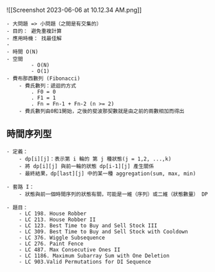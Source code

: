 

![[Screenshot 2023-06-06 at 10.12.34 AM.png]]

	- 大問題 => 小問題（之間是有交集的）
	- 目的： 避免重複計算
	- 應用時機： 找最佳解
	- 
	- 時間 O(N)
	- 空間 
			- O(N)
			- O(1)
	- 費布那西數列 (Fibonacci) 
		- 費氏數列：遞迴的方式
			. F0 = 0
			. F1 = 1
			. Fn = Fn-1 + Fn-2 (n >= 2)
		- 費氏數列由0和1開始，之後的斐波那契數就是由之前的兩數相加而得出



## 時間序列型

	- 定義：
		- dp[i][j]：表示第 i 輪的 第 j 種狀態(j = 1,2, ...,k)
		- 將 dp[i][j] 與前一輪的狀態 dp[i-1][j] 產生關係
		- 最終結果，dp[last][j] 中的某一種 aggregation(sum, max, min)
		  
	- 套路 I：
		- 狀態與前一個時間序列的狀態有關，可能是一維（序列）或二維（狀態數量） DP

	- 題目：
		- LC 198. House Robber 
		- LC 213. House Robber II 
		- LC 123. Best Time to Buy and Sell Stock III 
		- LC 309. Best Time to Buy and Sell Stock with Cooldown 
		- LC 376. Wiggle Subsequence 
		- LC 276. Paint Fence 
		- LC 487. Max Consecutive Ones II 
		- LC 1186. Maximum Subarray Sum with One Deletion 
		- LC 903.Valid Permutations for DI Sequence